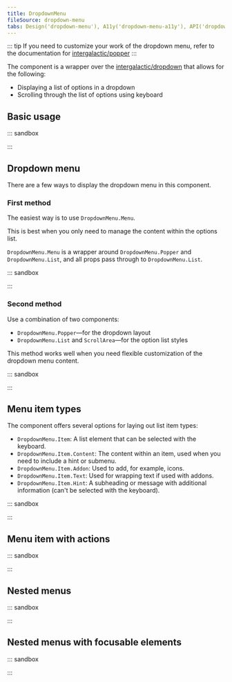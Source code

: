 ```yaml
---
title: DropdownMenu
fileSource: dropdown-menu
tabs: Design('dropdown-menu'), A11y('dropdown-menu-a11y'), API('dropdown-menu-api'), Example('dropdown-menu-code'), Changelog('dropdown-menu-changelog')
---
```


::: tip
 If you need to customize your work of the dropdown menu, refer to the documentation for [intergalactic/popper](/utils/popper/popper)
:::

The component is a wrapper over the [intergalactic/dropdown](/components/dropdown/dropdown) that allows for the following:

- Displaying a list of options in a dropdown
- Scrolling through the list of options using keyboard

## Basic usage

::: sandbox

<script lang="tsx">
  export Demo from 'stories/components/dropdown-menu/__stories__/docs-examples/basic.tsx';
</script>

:::

## Dropdown menu

There are a few ways to display the dropdown menu in this component.

### First method

The easiest way is to use `DropdownMenu.Menu`.

This is best when you only need to manage the content within the options list.

`DropdownMenu.Menu` is a wrapper around `DropdownMenu.Popper` and `DropdownMenu.List`, and all props pass through to `DropdownMenu.List`.

::: sandbox

<script lang="tsx">
  export Demo from 'stories/components/dropdown-menu/__stories__/docs-examples/the_second_method.tsx';
</script>

:::

### Second method

Use a combination of two components:

- `DropdownMenu.Popper`—for the dropdown layout
- `DropdownMenu.List` and `ScrollArea`—for the option list styles

This method works well when you need flexible customization of the dropdown menu content.

::: sandbox

<script lang="tsx">
  export Demo from 'stories/components/dropdown-menu/__stories__/docs-examples/dropdown-menu.tsx';
</script>

:::

## Menu item types

The component offers several options for laying out list item types:

- `DropdownMenu.Item`: A list element that can be selected with the keyboard.
- `DropdownMenu.Item.Content`: The content within an item, used when you need to include a hint or submenu.
- `DropdownMenu.Item.Addon`: Used to add, for example, icons.
- `DropdownMenu.Item.Text`: Used for wrapping text if used with addons.
- `DropdownMenu.Item.Hint`: A subheading or message with additional information (can't be selected with the keyboard).

::: sandbox

<script lang="tsx">
  export Demo from 'stories/components/dropdown-menu/__stories__/docs-examples/list_item_types.tsx';
</script>

:::

## Menu item with actions

::: sandbox

<script lang="tsx">
  export Demo from 'stories/components/dropdown-menu/__stories__/docs-examples/item_actions.tsx';
</script>

:::

## Nested menus

::: sandbox

<script lang="tsx">
  export Demo from 'stories/components/dropdown-menu/__stories__/docs-examples/nested.tsx';
</script>

:::

## Nested menus with focusable elements

::: sandbox

<script lang="tsx">
  export Demo from 'stories/components/dropdown-menu/__stories__/docs-examples/nested_with_focusable.tsx';
</script>

:::
